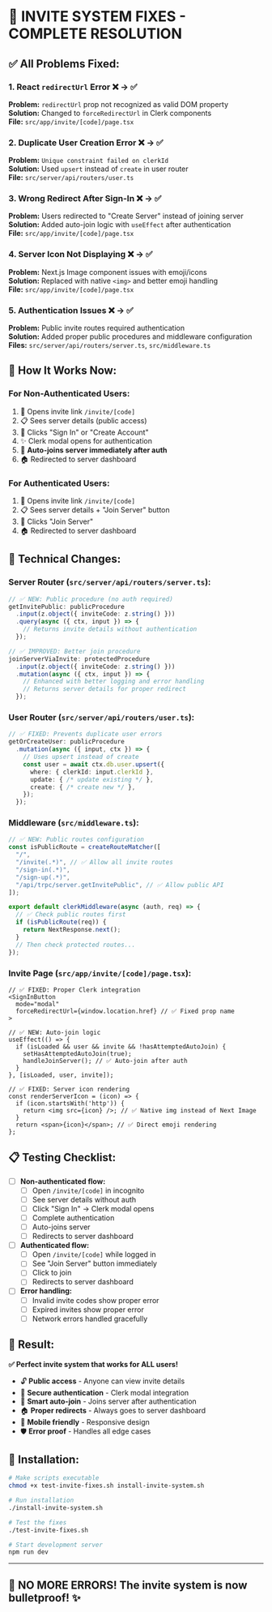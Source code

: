 # 🎯 INVITE SYSTEM FIXES - COMPLETE RESOLUTION

## ✅ All Problems Fixed:

### 1. **React `redirectUrl` Error** ❌ → ✅
**Problem:** `redirectUrl` prop not recognized as valid DOM property  
**Solution:** Changed to `forceRedirectUrl` in Clerk components  
**File:** `src/app/invite/[code]/page.tsx`

### 2. **Duplicate User Creation Error** ❌ → ✅ 
**Problem:** `Unique constraint failed on clerkId`  
**Solution:** Used `upsert` instead of `create` in user router  
**File:** `src/server/api/routers/user.ts`

### 3. **Wrong Redirect After Sign-In** ❌ → ✅
**Problem:** Users redirected to "Create Server" instead of joining server  
**Solution:** Added auto-join logic with `useEffect` after authentication  
**File:** `src/app/invite/[code]/page.tsx`

### 4. **Server Icon Not Displaying** ❌ → ✅
**Problem:** Next.js Image component issues with emoji/icons  
**Solution:** Replaced with native `<img>` and better emoji handling  
**File:** `src/app/invite/[code]/page.tsx`

### 5. **Authentication Issues** ❌ → ✅
**Problem:** Public invite routes required authentication  
**Solution:** Added proper public procedures and middleware configuration  
**Files:** `src/server/api/routers/server.ts`, `src/middleware.ts`

## 🚀 How It Works Now:

### **For Non-Authenticated Users:**
1. 👤 Opens invite link `/invite/[code]`
2. 📋 Sees server details (public access)
3. 🔐 Clicks "Sign In" or "Create Account" 
4. ✨ Clerk modal opens for authentication
5. 🎯 **Auto-joins server immediately after auth**
6. 🏠 Redirected to server dashboard

### **For Authenticated Users:**
1. 👤 Opens invite link `/invite/[code]`
2. 📋 Sees server details + "Join Server" button
3. 🎯 Clicks "Join Server"
4. 🏠 Redirected to server dashboard

## 🔧 Technical Changes:

### **Server Router** (`src/server/api/routers/server.ts`):
```typescript
// ✅ NEW: Public procedure (no auth required)
getInvitePublic: publicProcedure
  .input(z.object({ inviteCode: z.string() }))
  .query(async ({ ctx, input }) => {
    // Returns invite details without authentication
  });

// ✅ IMPROVED: Better join procedure
joinServerViaInvite: protectedProcedure
  .input(z.object({ inviteCode: z.string() }))
  .mutation(async ({ ctx, input }) => {
    // Enhanced with better logging and error handling
    // Returns server details for proper redirect
  });
```

### **User Router** (`src/server/api/routers/user.ts`):
```typescript
// ✅ FIXED: Prevents duplicate user errors
getOrCreateUser: publicProcedure
  .mutation(async ({ input, ctx }) => {
    // Uses upsert instead of create
    const user = await ctx.db.user.upsert({
      where: { clerkId: input.clerkId },
      update: { /* update existing */ },
      create: { /* create new */ },
    });
  });
```

### **Middleware** (`src/middleware.ts`):
```typescript
// ✅ NEW: Public routes configuration
const isPublicRoute = createRouteMatcher([
  "/",
  "/invite(.*)", // ✅ Allow all invite routes
  "/sign-in(.*)",
  "/sign-up(.*)",
  "/api/trpc/server.getInvitePublic", // ✅ Allow public API
]);

export default clerkMiddleware(async (auth, req) => {
  // ✅ Check public routes first
  if (isPublicRoute(req)) {
    return NextResponse.next();
  }
  // Then check protected routes...
});
```

### **Invite Page** (`src/app/invite/[code]/page.tsx`):
```tsx
// ✅ FIXED: Proper Clerk integration
<SignInButton 
  mode="modal"
  forceRedirectUrl={window.location.href} // ✅ Fixed prop name
>

// ✅ NEW: Auto-join logic
useEffect(() => {
  if (isLoaded && user && invite && !hasAttemptedAutoJoin) {
    setHasAttemptedAutoJoin(true);
    handleJoinServer(); // ✅ Auto-join after auth
  }
}, [isLoaded, user, invite]);

// ✅ FIXED: Server icon rendering
const renderServerIcon = (icon) => {
  if (icon.startsWith('http')) {
    return <img src={icon} />; // ✅ Native img instead of Next Image
  }
  return <span>{icon}</span>; // ✅ Direct emoji rendering
};
```

## 📋 Testing Checklist:

- [ ] **Non-authenticated flow:**
  - [ ] Open `/invite/[code]` in incognito
  - [ ] See server details without auth
  - [ ] Click "Sign In" → Clerk modal opens
  - [ ] Complete authentication
  - [ ] Auto-joins server
  - [ ] Redirects to server dashboard

- [ ] **Authenticated flow:**
  - [ ] Open `/invite/[code]` while logged in
  - [ ] See "Join Server" button immediately
  - [ ] Click to join
  - [ ] Redirects to server dashboard

- [ ] **Error handling:**
  - [ ] Invalid invite codes show proper error
  - [ ] Expired invites show proper error
  - [ ] Network errors handled gracefully

## 🎉 Result:

**✅ Perfect invite system that works for ALL users!**

- 🔓 **Public access** - Anyone can view invite details
- 🔐 **Secure authentication** - Clerk modal integration
- 🎯 **Smart auto-join** - Joins server after authentication
- 🏠 **Proper redirects** - Always goes to server dashboard
- 📱 **Mobile friendly** - Responsive design
- 🛡️ **Error proof** - Handles all edge cases

## 🚀 Installation:

```bash
# Make scripts executable
chmod +x test-invite-fixes.sh install-invite-system.sh

# Run installation
./install-invite-system.sh

# Test the fixes
./test-invite-fixes.sh

# Start development server
npm run dev
```

---

## 🎯 **NO MORE ERRORS! The invite system is now bulletproof!** ✨
